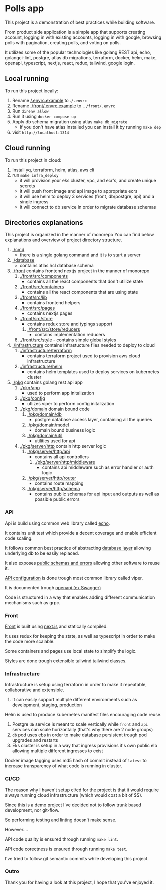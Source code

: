 # Polls app

This project is a demonstration of best practices while building software.

From product side application is a simple app that supports creating account, logging in with existing accounts, logging in with google, browsing polls with pagination, creating polls, and voting on polls.

It utilizes some of the popular technologies like golang REST api, echo, golangci-lint, postgre, atlas db migrations, terraform, docker, helm, make, openapi, typescript, nextjs, react, redux, tailwind, google login.

## Local running

To run this project locally:

1. Rename [/.envrc.example](./envrc.example) to .`/.envrc`
2. Rename [./front/.envrc.example](./front/envrc.example) to .`./front/.envrc`
3. Run `direnv allow`
4. Run it using `docker compose up`
5. Apply db schema migration using atlas `make db_migrate`
    - If you don't have atlas installed you can install it by running `make dep`
6. visit `http://localhost:1314`

## Cloud running

To run this project in cloud:

1. Install yq, terraform, helm, atlas, aws cli
2. run `make infra_deploy`
    - it will provision your eks cluster, vpc, and ecr's, and create unique secrets
    - it will push front image and api image to appropriate ecrs
    - it will use helm to deploy 3 services (front, db/postgre, api) and a single ingress
    - it will connect to db service in order to migrate database schemas

## Directories explanations

This project is organized in the manner of monorepo
You can find below explanations and overview of project directory structure.

1. [./cmd](./cmd)
    - there is a single golang command and it is to start a server
2. [./database](./database)
    - contains atlas.hcl database schema
3. [./front](./front)
   contains frontend nextjs project in the manner of monorepo
    1. [./front/src/components](./front/src/components)
        - contains all the react components that don't utilize state
    2. [./front/src/containers](./front/src/containers)
        - contains all the react components that are using state
    3. [./front/src/lib](./front/src/lib)
        - contains frontend helpers
    4. [./front/src/pages](./front/src/pages)
        - contains nextjs pages
    5. [./front/src/store](./front/src/store)
        - contains redux store and typings support
        1. [./front/src/store/reducers](./front/src/store/reducers)
            - contains implementation reducers
    6. [./front/src/style](./front/src/style) - contains simple global styles
4. [./infrastructure](./infrastucture)
   contains infrastucture files needed to deploy to cloud
    1. [./infrastructure/terraform](./infrastructure/terraform)
        - contains terraform project used to provision aws cloud infrastructure
    2. [./infrastructure/helm](./infrastructure/helm)
        - contains helm templates used to deploy services on kubernetes cluster
5. [./pkg](./pkg)
   contains golang rest api app
    1. [./pkg/app](./pkg/app)
        - used to perform app initalization
    2. [./pkg/config](./pkg/config)
        - utlizes viper to perform config initalization
    3. [./pkg/domain](./pkg/domain)
       domain bound code
        1. [./pkg/domain/db](./pkg/domain/db)
            - postgre database access layer, containing all the queries
        2. [./pkg/domain/model](./pkg/domain/model)
            - domain bound business logic
        3. [./pkg/domain/util](./pkg/domain/util)
            - utilities used for api
    4. [./pkg/server/http](./pkg/server)
       contain http server logic
        1. [./pkg/server/http/api](./pkg/server/http/api)
            - contains all api controllers
            1. [./pkg/server/http/middleware](./pkg/server/http/middleware)
                - contains api middleware such as error handler or auth logic
        2. [./pkg/server/http/router](./pkg/server/http/router)
            - contains route mapping
        3. [./pkg/server/http/schema](./pkg/server/http/schema)
            - contains public schemas for api input and outputs as well as possible public errors

### API

Api is build using common web library called [echo](https://echo.labstack.com/).

It contains unit test which provide a decent coverage and enable efficient code scaling.

It follows common best practice of abstracting [database layer](./pkg/domain/db) allowing underlying db to be easily replaced.

It also exposes [public schemas and errors](./pkg/server/http/schema) allowing other software to reuse it.

[API configuration](./pkg/config) is done trough most common library called viper.

It is documented trough [openapi (ex Swagger)](./openapi.yaml)

Code is structured in a way that enables adding different communication mechanisms such as grpc.

### Front

[Front](./front) is built using [next.js](https://nextjs.org/) and statically compiled.

It uses redux for keeping the state, as well as typescript in order to make the code more scalable.

Some containers and pages use local state to simplify the logic.

Styles are done trough extensible tailwind tailwind classes.

### Infrastructure

Infrastructure is setup using terraform in order to make it repeatable, collaborative and extensible.

1. It can easily support multiple different environments such as development, staging, production

Helm is used to produce kubernetes manifest files encouraging code reuse.

1. Postgre `db` service is meant to scale vertically while `front` and `api` services can scale horizontally (that's why there are 2 node groups)
2. `db` pod uses ebs in order to make database persistent trough pod upgrades and restarts
3. Eks cluster is setup in a way that ingress provisions it's own public elb allowing multiple different ingresses to exist

Docker image tagging uses md5 hash of commit instead of `latest` to increase transparency of what code is running in cluster.

### CI/CD

The reason why I haven't setup ci/cd for the project is that it would require always running cloud infrastructure (which would cost a bit of $$).

Since this is a demo project I've decided not to follow trunk based development, nor git-flow.

So performing testing and linting doesn't make sense.

However....

API code quality is ensured through running `make lint`.

API code corectness is ensured through running `make test`.

I've tried to follow git semantic commits while developing this project.

### Outro

Thank you for having a look at this project, I hope that you've enjoyed it.
